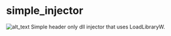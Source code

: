 # simple_injector
![alt_text](https://i.ibb.co/Thq1cnD/injector-screen.png)
Simple header only dll injector that uses LoadLibraryW.
